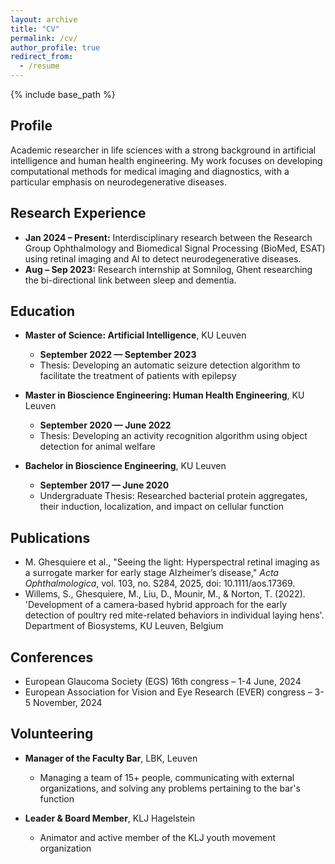 ```yaml
---
layout: archive
title: "CV"
permalink: /cv/
author_profile: true
redirect_from:
  - /resume
---
```


{% include base_path %}

## Profile
Academic researcher in life sciences with a strong background in artificial intelligence and human health engineering. My work focuses on developing computational methods for medical imaging and diagnostics, with a particular emphasis on neurodegenerative diseases.

## Research Experience
- **Jan 2024 – Present:** Interdisciplinary research between the Research Group Ophthalmology and Biomedical Signal Processing (BioMed, ESAT) using retinal imaging and AI to detect neurodegenerative diseases.
- **Aug – Sep 2023:** Research internship at Somnilog, Ghent researching the bi-directional link between sleep and dementia.

## Education
- **Master of Science: Artificial Intelligence**, KU Leuven
  - **September 2022 — September 2023**
  - Thesis: Developing an automatic seizure detection algorithm to facilitate the treatment of patients with epilepsy

- **Master in Bioscience Engineering: Human Health Engineering**, KU Leuven
  - **September 2020 — June 2022**
  - Thesis: Developing an activity recognition algorithm using object detection for animal welfare

- **Bachelor in Bioscience Engineering**, KU Leuven
  - **September 2017 — June 2020**
  - Undergraduate Thesis: Researched bacterial protein aggregates, their induction, localization, and impact on cellular function

## Publications
- M. Ghesquiere et al., "Seeing the light: Hyperspectral retinal imaging as a surrogate marker for early stage Alzheimer’s disease," <i>Acta Ophthalmologica</i>, vol. 103, no. S284, 2025, doi: 10.1111/aos.17369.
- Willems, S., Ghesquiere, M., Liu, D., Mounir, M., & Norton, T. (2022). 'Development of a camera-based hybrid approach for the early detection of poultry red mite-related behaviors in individual laying hens'. Department of Biosystems, KU Leuven, Belgium

## Conferences
- European Glaucoma Society (EGS) 16th congress – 1-4 June, 2024
- European Association for Vision and Eye Research (EVER) congress – 3-5 November, 2024

## Volunteering
- **Manager of the Faculty Bar**, LBK, Leuven
  - Managing a team of 15+ people, communicating with external organizations, and solving any problems pertaining to the bar's function

- **Leader & Board Member**, KLJ Hagelstein
  - Animator and active member of the KLJ youth movement organization

